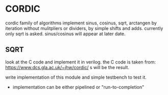 

# CORDIC

cordic family of algorithms implement sinus, cosinus, sqrt, arctangen by iteration
without mulitpliers or dividers, by simple shifts and adds.
currently only sqrt is asked.
sinus/cosinus will appear at later date.

## SQRT
look at the C code and implement it in verilog.
the C code is taken from: https://www.dcs.gla.ac.uk/~jhw/cordic/
s will be the result.

write implementation of this module and simple testbench to test it. 

- implementation can be either pipelined or "run-to-completion"

